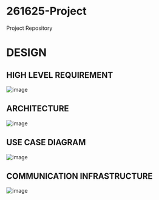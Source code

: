 # 261625-Project
Project Repository

# DESIGN

## HIGH LEVEL REQUIREMENT

![image](https://user-images.githubusercontent.com/80807460/114122772-9696f700-990e-11eb-9af8-9fdb137f7f38.png)

## ARCHITECTURE

![image](https://user-images.githubusercontent.com/80807460/114123498-0bb6fc00-9910-11eb-999e-0b45c3431e14.png)


## USE CASE DIAGRAM

![image](https://user-images.githubusercontent.com/80807460/114124503-3dc95d80-9912-11eb-970d-e7c85a507e72.png)


## COMMUNICATION INFRASTRUCTURE

![image](https://user-images.githubusercontent.com/80807460/114501326-679ebf00-9c47-11eb-8f7f-ee729259cb5b.png)

